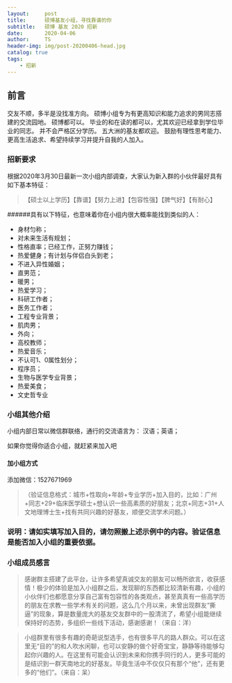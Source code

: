 ```yaml
---
layout:     post
title:      硕博基友小组，寻找靠谱的你
subtitle:   硕博 基友 2020 招新
date:       2020-04-06
author:     TS
header-img: img/post-20200406-head.jpg
catalog: true
tags:
    - 招新
---
```


## 前言

交友不顺，多半是没找准方向。
硕博小组专为有更高知识和能力追求的男同志搭建的交流园地。
硕博都可以。
毕业的和在读的都可以，尤其欢迎已经拿到学位毕业的同志。
并不会严格区分学历。
五大洲的基友都欢迎。
鼓励有理性思考能力、更高生活追求、希望持续学习并提升自我的人加入。


### 招新要求

根据2020年3月30日最新一次小组内部调查，大家认为新入群的小伙伴最好具有如下基本特征：

>【硕士以上学历】【靠谱】【努力上进】【包容性强】【脾气好】【有耐心】

######具有以下特征，也意味着你在小组内很大概率能找到类似的人：

- 身材匀称；
- 对未来生活有规划；
- 性格直率；已经工作，正努力赚钱；
- 热爱健身；有计划与伴侣白头到老；
- 不进入异性婚姻；
- 直男范；
- 暖男；
- 热爱学习；
- 科研工作者；
- 医务工作者；
- 工程专业背景；
- 肌肉男；
- 外向；
- 高校教师；
- 热爱音乐；
- 不认可1、0属性划分；
- 程序员；
- 生物与医学专业背景；
- 热爱美食；
- 文史哲专业

### 小组其他介绍
小组内部日常以微信群联络，通行的交流语言为：
汉语；英语；

如果你觉得你适合小组，就赶紧来加入吧

#### 加小组方式
添加微信：1527671969
>（验证信息格式：城市+性取向+年龄+专业学历+加入目的，比如：广州+同志+29+临床医学硕士+想认识一些高素质的好朋友；北京+同志+31+人文地理博士生+找有共同兴趣的好基友，顺便交流学术问题。）

### 说明：请如实填写加入目的，请勿照搬上述示例中的内容。验证信息是能否加入小组的重要依据。

### 小组成员感言

> 感谢群主搭建了此平台，让许多希望真诚交友的朋友可以畅所欲言，收获感情！极少的体验是加入小组群之后，发现聊的东西都比较清新有趣，小组的小伙伴们也都愿意分享自己富有包容性的各类观点，甚至真真有一些高学历的朋友在求教一些学术有关的问题，这么几个月以来，未曾出现群友“撕逼”的现象，算是数量庞大的基友交友群中的一股清流了，希望小组能继续保持好的态势，多组织一些线下活动，感谢感谢！（来自：洋）


> 小组群里有很多有趣的奇葩说型选手，也有很多平凡的路人群众。可以在这里无“目的”的和人吹水闲聊，也可以安静的做个好奇宝宝，静静等待能够勾起你兴趣的人。在这里有可能会认识到未来和你携手同行的人，更多可能的是结识到一群天南地北的好基友。毕竟生活中不仅仅只有那个“他”，还有更多的“他们”。（来自：呆）
